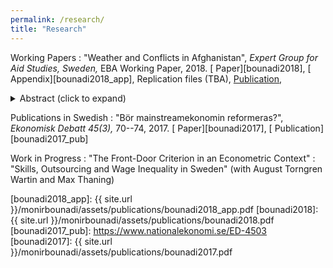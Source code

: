 ```yaml
---
permalink: /research/
title: "Research"
---
```


Working Papers
  : "Weather and Conflicts in Afghanistan", *Expert Group for Aid Studies, Sweden,*  EBA Working Paper, 2018. [<i class="fas fa-file-pdf"></i> Paper][bounadi2018], [<i class="fas fa-file-pdf"></i> Appendix][bounadi2018_app], Replication files (TBA), [<i class="fas fa-link"></i> Publication][bounadi2018_pub], <details> <summary>Abstract (click to expand)</summary> as</details>

Publications in Swedish
  : "Bör mainstreamekonomin reformeras?", *Ekonomisk Debatt 45(3),* 70--74, 2017. [<i class="fas fa-file-pdf"></i> Paper][bounadi2017], [<i class="fas fa-link"></i> Publication][bounadi2017_pub]

Work in Progress
  : "The Front-Door Criterion in an Econometric Context"
  : "Skills, Outsourcing and Wage Inequality in Sweden" (with August Torngren Wartin and Max Thaning)

[bounadi2018_pub]: https://eba.se/rapporter/weather-and-conflicts-in-afghanistan/7035/
[bounadi2018_app]: {{ site.url }}/monirbounadi/assets/publications/bounadi2018_app.pdf
[bounadi2018]: {{ site.url }}/monirbounadi/assets/publications/bounadi2018.pdf
[bounadi2017_pub]: https://www.nationalekonomi.se/ED-4503
[bounadi2017]: {{ site.url }}/monirbounadi/assets/publications/bounadi2017.pdf
